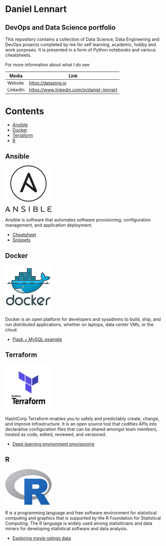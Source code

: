 # Daniel Lennart
## DevOps and Data Science portfolio
This repository contains a collection of Data Science, Data Engineering and DevOps projects completed by me for self learning, academic, hobby and work purposes. It is presented in a form of Python notebooks and various cheatsheets.

For more information about what I do see

| Media | Link |
| ------ | ----- |
| Website | <https://dataping.io> |
| LinkedIn | <https://www.linkedin.com/in/daniel-lennart> |

# Contents
  - [Ansible](#ansible)
  - [Docker](#docker)
  - [Terraform](#terraform)
  - [R](#r)

## <a name="ansible"></a>Ansible
![ansible logo](https://github.com/daniel-lennart/data-portfolio/blob/master/images/ansible-logo.png)

Ansible is software that automates software provisioning, configuration management, and application deployment.

* [Cheatsheet](../master/ansible/cheatsheet.md)
* [Snippets](../master/ansible/snippets.md)

## Docker
![docker logo](https://github.com/daniel-lennart/data-portfolio/blob/master/images/docker.png)

Docker is an open platform for developers and sysadmins to build, ship, and run distributed applications, whether on laptops, data center VMs, or the cloud.

* [Flask + MySQL example](../master/docker/flask-mysql-example)

## Terraform
![terraform logo](https://github.com/daniel-lennart/data-portfolio/blob/master/images/terraform.png)

HashiCorp Terraform enables you to safely and predictably create, change, and improve infrastructure. It is an open source tool that codifies APIs into declarative configuration files that can be shared amongst team members, treated as code, edited, reviewed, and versioned.

* [Deep learning environment provisioning](../master/terraform)

## R
![R logo](https://github.com/daniel-lennart/data-portfolio/blob/master/images/r.png)

R is a programming language and free software environment for statistical computing and graphics that is supported by the R Foundation for Statistical Computing. The R language is widely used among statisticians and data miners for developing statistical software and data analysis.

* [Exploring movie ratings data](../master/r/movie-ratings)
